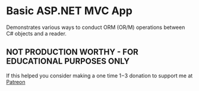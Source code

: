 # Basic ASP.NET MVC App

Demonstrates various ways to conduct ORM (OR/M) operations between C# objects and a reader.

## NOT PRODUCTION WORTHY - FOR EDUCATIONAL PURPOSES ONLY  

If this helped you consider making a one time $1-$3 donation to support me at [Patreon](https://www.patreon.com/aaronwht)
